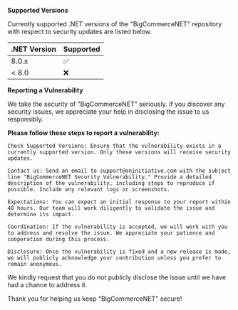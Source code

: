 **Supported Versions**

Currently supported .NET versions of the "BigCommerceNET" repository with respect to security updates are listed below.

| .NET Version | Supported          |
| -------      | ------------------ |
| 8.0.x        | :white_check_mark: |
| < 8.0        | :x:                |

**Reporting a Vulnerability**

We take the security of "BigCommerceNET" seriously. If you discover any security issues, we appreciate your help in disclosing the issue to us responsibly.

**Please follow these steps to report a vulnerability:**

    Check Supported Versions: Ensure that the vulnerability exists in a currently supported version. Only these versions will receive security updates.

    Contact us: Send an email to support@oninitiative.com with the subject line "BigCommerceNET Security Vulnerability." Provide a detailed description of the vulnerability, including steps to reproduce if possible. Include any relevant logs or screenshots.

    Expectations: You can expect an initial response to your report within 48 hours. Our team will work diligently to validate the issue and determine its impact.

    Coordination: If the vulnerability is accepted, we will work with you to address and resolve the issue. We appreciate your patience and cooperation during this process.

    Disclosure: Once the vulnerability is fixed and a new release is made, we will publicly acknowledge your contribution unless you prefer to remain anonymous.

We kindly request that you do not publicly disclose the issue until we have had a chance to address it.

Thank you for helping us keep "BigCommerceNET" secure!
